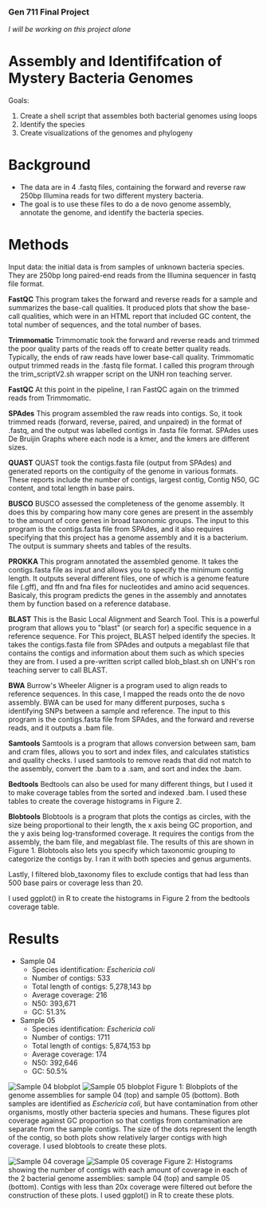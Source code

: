 ### Gen 711 Final Project
*I will be working on this project alone*

# Assembly and Identififcation of Mystery Bacteria Genomes 
Goals: 
1. Create a shell script that assembles both bacterial genomes using loops
2. Identify the species
3. Create visualizations of the genomes and phylogeny 

# Background
- The data are in 4 .fastq files, containing the forward and reverse raw 250bp Illumina reads for two different mystery bacteria.
- The goal is to use these files to do a de novo genome assembly, annotate the genome, and identify the bacteria species. 

# Methods
Input data: the initial data is from samples of unknown bacteria species. They are 250bp long paired-end reads from the Illumina sequencer in fastq file format. 

**FastQC** 
This program takes the forward and reverse reads for a sample and summarizes the base-call qualities. It produced plots that show the base-call qualities, which were in an HTML report that included GC content, the total number of sequences, and the total number of bases.

**Trimmomatic**
Trimmomatic took the forward and reverse reads and trimmed the poor quality parts of the reads off to create better quality reads. Typically, the ends of raw reads have lower base-call quality. Trimmomatic output trimmed reads in the .fastq file format. I called this program through the trim_scriptV2.sh wrapper script on the UNH ron teaching server. 

**FastQC**
At this point in the pipeline, I ran FastQC again on the trimmed reads from Trimmomatic. 

**SPAdes**
This program assembled the raw reads into contigs. So, it took trimmed reads (forward, reverse, paired, and unpaired) in the format of .fastq, and the output was labelled contigs in .fasta file format. SPAdes uses De Bruijin Graphs where each node is a kmer, and the kmers are different sizes. 

**QUAST**
QUAST took the contigs.fasta file (output from SPAdes) and generated reports on the contiguity of the genome in various formats. These reports include the number of contigs, largest contig, Contig N50, GC content, and total length in base pairs. 

**BUSCO**
BUSCO assessed the completeness of the genome assembly. It does this by comparing how many core genes are present in the assembly to the amount of core genes in broad taxonomic groups. The input to this program is the contigs.fasta file from SPAdes, and it also requires specifying that this project has a genome assembly and it is a bacterium. The output is summary sheets and tables of the results. 

**PROKKA**
This program annotated the assembled genome. It takes the contigs.fasta file as input and allows you to specify the minimum contig length. It outputs several different files, one of which is a genome feature file (.gff), and ffn and fna files for nucleotides and amino acid sequences. Basicaly, this program predicts the genes in the assembly and annotates them by function based on a reference database. 

**BLAST**
This is the Basic Local Alignment and Search Tool. This is a powerful program that allows you to "blast" (or search for) a specific sequence in a reference sequence. For This project, BLAST helped identify the species. It takes the contigs.fasta file from SPAdes and outputs a megablast file that contains the contigs and information about them such as which species they are from. I used a pre-written script called blob_blast.sh on UNH's ron teaching server to call BLAST. 

**BWA**
Burrow's Wheeler Aligner is a program used to align reads to reference sequences. In this case, I mapped the reads onto the de novo assembly. BWA can be used for many different purposes, sucha s identifying SNPs between a sample and reference. The input to this program is the contigs.fasta file from SPAdes, and the forward and reverse reads, and it outputs a .bam file. 

**Samtools**
Samtools is a program that allows conversion between sam, bam and cram files, allows you to sort and index files, and calculates statistics and quality checks. I used samtools to remove reads that did not match to the assembly, convert the .bam to a .sam, and sort and index the .bam. 

**Bedtools**
Bedtools can also be used for many different things, but I used it to make coverage tables from the sorted and indexed .bam. I used these tables to create the coverage histograms in Figure 2. 

**Blobtools**
Blobtools is a program that plots the contigs as circles, with the size being proportional to their length, the x axis being GC proportion, and the y axis being log-transformed coverage. It requires the contigs from the assembly, the bam file, and megablast file. The results of this are shown in Figure 1. Blobtools also lets you specify which taxonomic grouping to categorize the contigs by. I ran it with both species and genus arguments. 

Lastly, I filtered blob_taxonomy files to exclude contigs that had less than 500 base pairs or coverage less than 20. 

I used ggplot() in R to create the histograms in Figure 2 from the bedtools coverage table. 


# Results
- Sample 04
  - Species identification: _Eschericia coli_
  - Number of contigs: 533
  - Total length of contigs: 5,278,143 bp
  - Average coverage: 216
  - N50: 393,671
  - GC: 51.3%
- Sample 05
  - Species identification: _Eschericia coli_
  - Number of contigs: 1711
  - Total length of contigs: 5,874,153 bp
  - Average coverage: 174
  - N50: 392,646
  - GC: 50.5%

![Sample 04 blobplot](images/blob_plot_species_04.bam0.png)
![Sample 05 blobplot](images/blob_plot_species_05.bam0.png)
Figure 1: Blobplots of the genome assemblies for sample 04 (top) and sample 05 (bottom). Both samples are identified as _Eschericia coli_, but have contamination from other organisms, mostly other bacteria species and humans. These figures plot coverage against GC proportion so that contigs from contamination are separate from the sample contigs. The size of the dots represent the length of the contig, so both plots show relatively larger contigs with high coverage. I used blobtools to create these plots. 

![Sample 04 coverage](images/cov_04.png)
![Sample 05 coverage](images/cov_05.png)
Figure 2: Histograms showing the number of contigs with each amount of coverage in each of the 2 bacterial genome assemblies: sample 04 (top) and sample 05 (bottom). Contigs with less than 20x coverage were filtered out before the construction of these plots. I used ggplot() in R to create these plots. 
